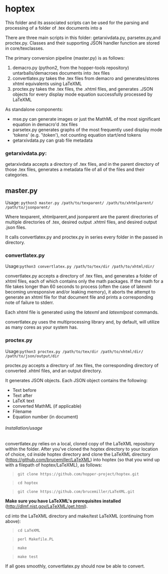 # hoptex

This folder and its associated scripts can be used for the parsing and processing of a folder of .tex documents into a

There are three main scripts in this folder: getarxivdata.py, parsetex.py,and proctex.py.
Classes and their supporting JSON handler function are stored in core/texclasses.

The primary conversion pipeline (master.py) is as follows:

1. demacro.py (python2, from the hopper-tools repository) untarballs/demacroes documents into .tex files
2. convertlatex.py takes the .tex files from demacro and generates/stores xhtml equivalents using LaTeXML
3. proctex.py takes the .tex files, the .xhtml files, and generates .JSON objects for every display mode equation successfully processed by LaTeXML

As standalone components:
* mse.py can generate images or just the MathML of the most significant equation in demacro'd .tex files
* parsetex.py generates graphs of the most frequently used display mode 'tokens' (e.g. '\\token'), not counting equation start/end tokens
* getarxivdata.py can grab file metadata

### getarxivdata.py:
getarxivdata accepts a directory of .tex files, and in the parent directory of those .tex files, generates a metadata file of all of the files and their categories.

## master.py

Usage: `python3 master.py /path/to/texparent/ /path/to/xhtmlparent/ /path/to/jsonparent/`

Where texparent, xhtmlparent,and jsonparent are the parent directories of multiple directories of .tex, desired output .xhtml files, and desired output .json files.

It calls convertlatex.py and proctex.py in series every folder in the passed in directory.

### convertlatex.py

Usage:`python3 convertlatex.py /path/to/tex/dir /path/to/xhtml/dir/`

convertlatex.py accepts a directory of .tex files, and generates a folder of xhtml files, each of which contains only the math packages. If the math for a file takes longer than 60 seconds to process (often the case of latexml becoming unresponsive and/or leaking memory), it aborts the attempt to generate an xhtml file for that document file and prints a corresponding note of failure to stderr.

Each xhtml file is generated using the *latexml* and *latexmlpost* commands.

convertlatex.py uses the multiprocessing library and, by default, will utilize as many cores as your system has.


### proctex.py

Usage:`python3 proctex.py /path/to/tex/dir /path/to/xhtml/dir/ /path/to/json/output/dir`

proctex.py accepts a directory of .tex files, the corresponding directory of converted .xhtml files, and an output directory.

It generates JSON objects. Each JSON object contains the following:
* Text before
* Text after
* LaTeX text
* converted MathML (if applicable)
* Filename
* Equation number (in document)


###### Installation/usage

convertlatex.py relies on a local, cloned copy of the LaTeXML repository within the folder. After you've cloned the hoptex directory to your location of choice, cd inside hoptex directory and clone the LaTeXML directory (https://github.com/brucemiller/LaTeXML) into hoptex (so that you wind up with a filepath of hoptex/LaTeXML), as follows:

> `git clone https://github.com/hopper-project/hoptex.git`

> `cd hoptex`

> `git clone https://github.com/brucemiller/LaTeXML.git`

**Make sure you have LaTeXML's prerequisites installed** (http://dlmf.nist.gov/LaTeXML/get.html).

cd into the LaTeXML directory and make/test LaTeXML (continuing from above):

> `cd LaTeXML`

>`perl Makefile.PL`

>`make`

> `make test`

If all goes smoothly, convertlatex.py should now be able to convert.
